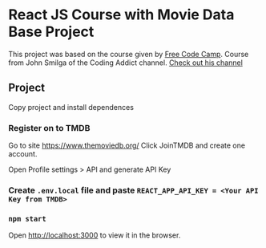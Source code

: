 # React JS Course with Movie Data Base Project

This project was based on the course given by [Free Code Camp](https://youtu.be/4UZrsTqkcW4).
Course from John Smilga of the Coding Addict channel. [Check out his channel](https://www.youtube.com/codingaddict)

## Project

Copy project and install dependences

### Register on to TMDB

Go to site https://www.themoviedb.org/
Click JoinTMDB and create one account.

Open Profile settings > API and generate API Key

### Create `.env.local` file and paste `REACT_APP_API_KEY = <Your API Key from TMDB>`

### `npm start`

Open [http://localhost:3000](http://localhost:3000) to view it in the browser.

